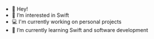 - 👋 Hey!
- 👀 I’m interested in Swift
- 💻 I'm currently working on personal projects
- 🌱 I’m currently learning Swift and software development

<!---
JBalladares/JBalladares is a ✨ special ✨ repository because its `README.md` (this file) appears on your GitHub profile.
You can click the Preview link to take a look at your changes.
--->
